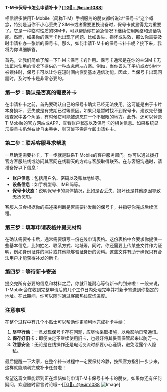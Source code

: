 **T-M卡保号卡怎么申请补卡？[[TG💪+ @esim1088](https://t.me/s/esim1088)]**

相信很多使用T-Mobile（简称T-M）手机服务的朋友都听说过“保号卡”这个概念，特别是当你不小心丢失了SIM卡或者需要更换设备时，保号卡就显得尤为重要了。它是一种临时性质的SIM卡，可以帮助你在紧急情况下继续使用网络和通话功能。然而，如果你的保号卡也出现了问题，比如丢失、损坏或失效，那么你需要及时申请补办一张新的保号卡。那么，如何申请T-M卡的保号卡补卡呢？接下来，我将为你详细解答。

首先，让我们简单了解一下T-M卡保号卡的作用。保号卡通常是在你的主SIM卡无法正常使用的情况下提供的一种应急解决方案。例如，当你丢失了手机或者SIM卡被锁住时，保号卡可以让你在短时间内恢复基本通信功能。因此，当保号卡出现问题时，及时补卡是非常必要的。

### 第一步：确认是否真的需要补卡

在申请补卡之前，首先要确认自己的保号卡确实已经无法使用。这可能是由于卡片本身损坏、丢失或是有效期已过等原因。如果只是暂时找不到保号卡，建议先仔细检查家中各个角落，有时候它可能被遗忘在一个不起眼的地方。此外，还可以登录T-Mobile的官方网站或APP，查看账户状态以及保号卡的相关信息。如果系统显示保号卡仍然有效且未丢失，则可能不需要立即申请补卡。

### 第二步：联系客服寻求帮助

一旦确定需要补卡，下一步就是联系T-Mobile的客户服务部门。你可以通过拨打官方客服热线或访问其官网在线聊天的方式与客服取得联系。在与客服沟通时，请准备好以下信息：

- **账户信息**：包括用户名、密码以及账单地址等。
- **设备信息**：如手机型号、IMEI码等。
- **保号卡状态**：说明保号卡的具体情况，比如是否丢失、损坏还是其他原因导致无法使用。

客服人员会根据你的描述来判断是否需要补发新的保号卡，并指导你完成后续流程。

### 第三步：填写申请表格并提交材料

在确认需要补卡后，通常需要填写一份在线申请表格。这份表格中会要求你提供一些基本信息，比如姓名、联系方式、地址等。同时，你还需要上传某些文件作为证明，例如身份证件的照片或其他能够验证身份的资料。这些文件有助于确保只有合法用户才能获得补发的新卡。

### 第四步：等待新卡寄送

提交完所有必要的信息和材料之后，你就只能耐心等待新卡的到来啦！一般来说，T-Mobile会在收到完整申请后的几个工作日内处理完毕并将新卡寄送到你指定的地址。在此期间，你可以随时通过客服热线查询进度。

### 注意事项

在整个过程中有几个小贴士可以帮助你更顺利地完成补卡手续：

1. **尽早行动**：一旦发现保号卡存在问题，应尽快采取措施，以免影响日常通讯。
2. **保存好旧卡**：即便决定不继续使用旧卡，也最好将其妥善保管起来以防万一。
3. **注意安全**：无论是在线操作还是电话交流时都要小心谨慎，避免泄露个人隐私。

最后提醒一下大家，在整个补卡过程中一定要保持冷静，按照官方指引一步步来，这样就能顺利完成补卡任务啦！

希望这篇文章能帮到正在烦恼如何申请T-M卡保号卡补卡的朋友。如果你还有任何疑问，欢迎随时留言讨论哦～[[TG💪+ @esim1088](https://t.me/s/esim1088) ![Image](https://i.postimg.cc/4NQfJmqS/Snipaste-2025-05-13-00-14-12.png)]